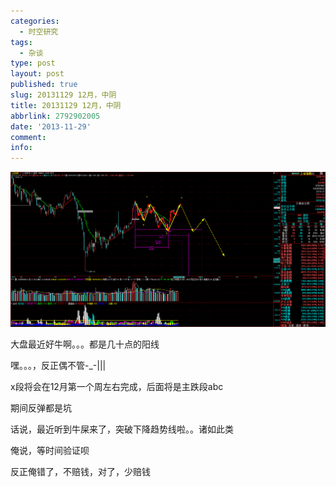 ```yaml
---
categories:
  - 时空研究
tags:
  - 杂谈
type: post
layout: post
published: true
slug: 20131129 12月，中阴
title: 20131129 12月，中阴
abbrlink: 2792902005
date: '2013-11-29'
comment:
info:
---
```

![20131129-0](/images/20131129-0.gif)

大盘最近好牛啊。。。都是几十点的阳线

嘿。。。，反正偶不管-_-|||

x段将会在12月第一个周左右完成，后面将是主跌段abc

期间反弹都是坑

话说，最近听到牛屎来了，突破下降趋势线啦。。诸如此类

俺说，等时间验证呗

反正俺错了，不赔钱，对了，少赔钱